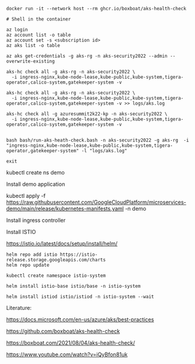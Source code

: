 ```
docker run -it --network host --rm ghcr.io/boxboat/aks-health-check  
```

```
# Shell in the container
```
```
az login
az account list -o table
az account set -s <subscription id>
az aks list -o table

az aks get-credentials -g aks-rg -n aks-security2022 --admin --overwrite-existing

aks-hc check all -g aks-rg -n aks-security2022 \
  -i ingress-nginx,kube-node-lease,kube-public,kube-system,tigera-operator,calico-system,gatekeeper-system -v

aks-hc check all -g aks-rg -n aks-security2022 \
  -i ingress-nginx,kube-node-lease,kube-public,kube-system,tigera-operator,calico-system,gatekeeper-system -v >> logs/aks.log

aks-hc check all -g azuresummit2k22-kp -n aks-security2022 \
  -i ingress-nginx,kube-node-lease,kube-public,kube-system,tigera-operator,calico-system,gatekeeper-system -v


bash bash/run-aks-heath-check.bash -n aks-security2022 -g aks-rg  -i "ingress-nginx,kube-node-lease,kube-public,kube-system,tigera-operator,gatekeeper-system" -l "logs/aks.log"

exit
```



kubectl create ns demo

Install demo application

kubectl apply -f https://raw.githubusercontent.com/GoogleCloudPlatform/microservices-demo/main/release/kubernetes-manifests.yaml -n demo 


Install ingress controller


Install ISTIO

https://istio.io/latest/docs/setup/install/helm/

```
helm repo add istio https://istio-release.storage.googleapis.com/charts
helm repo update

kubectl create namespace istio-system

helm install istio-base istio/base -n istio-system

helm install istiod istio/istiod -n istio-system --wait

```



Literature:


https://docs.microsoft.com/en-us/azure/aks/best-practices

https://github.com/boxboat/aks-health-check

https://boxboat.com/2021/08/04/aks-health-check/

https://www.youtube.com/watch?v=iQyBfon81uk


